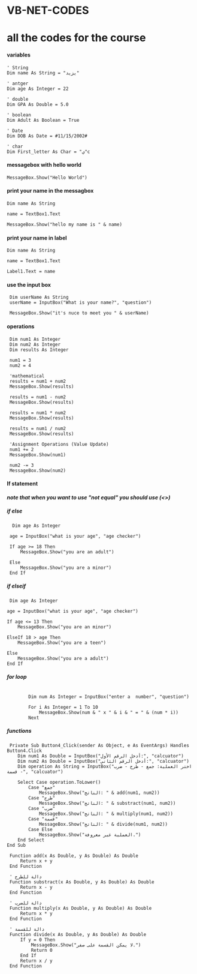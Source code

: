 # VB-NET-CODES

# all the codes for the course

#### variables

```vbnet
' String
Dim name As String = "يزيد"

' antger
Dim age As Integer = 22

' double
Dim GPA As Double = 5.0

' boolean
Dim Adult As Boolean = True

' Date
Dim DOB As Date = #11/15/2002#

' char
Dim First_letter As Char = "ي"c

```

#### messagebox with hello world


```vbnet
MessageBox.Show("Hello World")
```
#### print your name in the messagbox


```vbnet
Dim name As String

name = TextBox1.Text

MessageBox.Show("hello my name is " & name)
```
#### print your name in label


```vbnet
Dim name As String

name = TextBox1.Text

Label1.Text = name
```
#### use the input box


```vbnet
 Dim userName As String
 userName = InputBox("What is your name?", "question")

 MessageBox.Show("it's nuce to meet you " & userName)
```

#### operations


```vbnet
 Dim num1 As Integer
 Dim num2 As Integer
 Dim results As Integer

 num1 = 3
 num2 = 4

 'mathematical
 results = num1 + num2
 MessageBox.Show(results)

 results = num1 - num2
 MessageBox.Show(results)

 results = num1 * num2
 MessageBox.Show(results)

 results = num1 / num2
 MessageBox.Show(results)

 'Assignment Operations (Value Update)
 num1 += 2
 MessageBox.Show(num1)

 num2 -= 3
 MessageBox.Show(num2)
```
#### If statement



#### *note that when you want to use "not equal" you should use (<>)*



##### if else
```vbnet
  Dim age As Integer

 age = InputBox("what is your age", "age checker")

 If age >= 18 Then
     MessageBox.Show("you are an adult")

 Else
     MessageBox.Show("you are a minor")
 End If

```

##### if elseif
```vbnet
 Dim age As Integer

age = InputBox("what is your age", "age checker")

If age <= 13 Then
    MessageBox.Show("you are an minor")

ElseIf 18 > age Then
    MessageBox.Show("you are a teen")

Else
    MessageBox.Show("you are a adult")
End If

```
##### for loop
```vbnet
 
        Dim num As Integer = InputBox("enter a  number", "question")

        For i As Integer = 1 To 10
            MessageBox.Show(num & " x " & i & " = " & (num * i))
        Next

```
##### functions
```vbnet
 Private Sub Button4_Click(sender As Object, e As EventArgs) Handles Button4.Click
    Dim num1 As Double = InputBox("أدخل الرقم الأول:", "calcuator")
    Dim num2 As Double = InputBox("أدخل الرقم الثاني:", "calcuator")
    Dim operation As String = InputBox("اختر العملية: جمع - طرح - ضرب - قسمة", "calcuator")

    Select Case operation.ToLower()
        Case "جمع"
            MessageBox.Show("الناتج: " & add(num1, num2))
        Case "طرح"
            MessageBox.Show("الناتج: " & substract(num1, num2))
        Case "ضرب"
            MessageBox.Show("الناتج: " & multiply(num1, num2))
        Case "قسمة"
            MessageBox.Show("الناتج: " & divide(num1, num2))
        Case Else
            MessageBox.Show("العملية غير معروفة.")
    End Select
End Sub

 Function add(x As Double, y As Double) As Double
     Return x + y
 End Function

 ' دالة للطرح
 Function substract(x As Double, y As Double) As Double
     Return x - y
 End Function

 ' دالة للضرب
 Function multiply(x As Double, y As Double) As Double
     Return x * y
 End Function

 ' دالة للقسمة
 Function divide(x As Double, y As Double) As Double
     If y = 0 Then
         MessageBox.Show("لا يمكن القسمة على صفر.")
         Return 0
     End If
     Return x / y
 End Function

```



